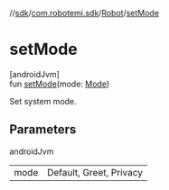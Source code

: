 //[sdk](../../../index.md)/[com.robotemi.sdk](../index.md)/[Robot](index.md)/[setMode](set-mode.md)

# setMode

[androidJvm]\
fun [setMode](set-mode.md)(mode: [Mode](../../com.robotemi.sdk.constants/-mode/index.md))

Set system mode.

## Parameters

androidJvm

| | |
|---|---|
| mode | Default, Greet, Privacy |
